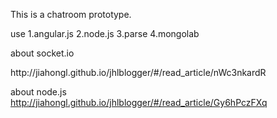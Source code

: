 This is a chatroom prototype.

use 
1.angular.js 
2.node.js
3.parse
4.mongolab

<p>about socket.io</p>
http://jiahongl.github.io/jhlblogger/#/read_article/nWc3nkardR

about node.js
http://jiahongl.github.io/jhlblogger/#/read_article/Gy6hPczFXq
